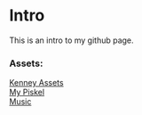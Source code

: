 # Intro
This is an intro to my github page.

### Assets:
[Kenney Assets](https://www.kenney.nl/assets)<br/>
[My Piskel](https://www.piskelapp.com/p/agxzfnBpc2tlbC1hcHByEwsSBlBpc2tlbBiAgKCLu5n5CQw/view)<br/>
[Music](https://www.zapsplat.com/)<br/>